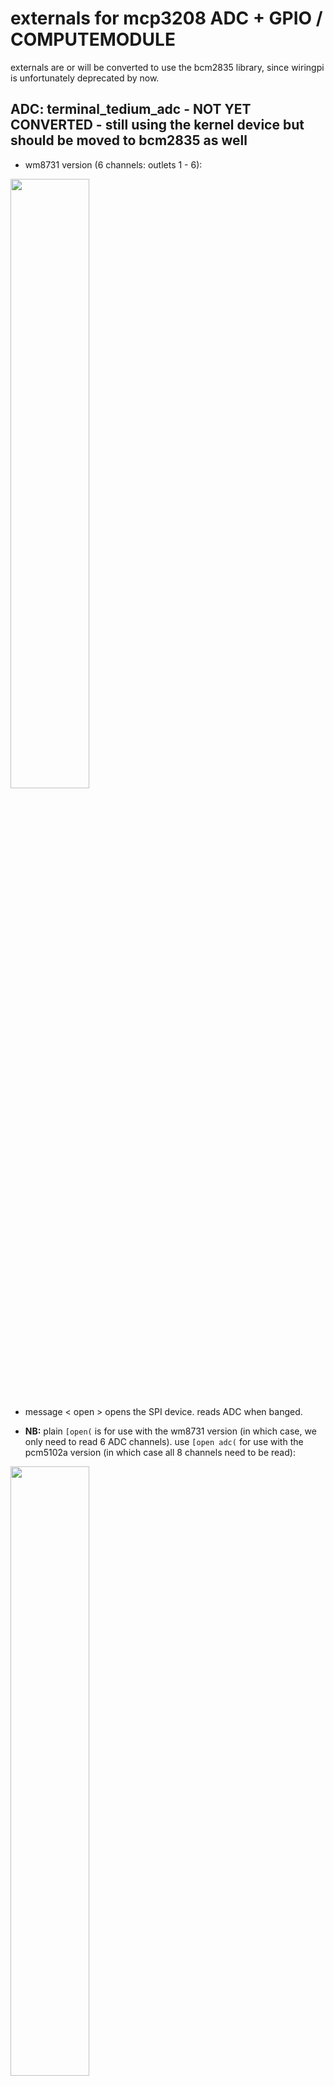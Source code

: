 externals for mcp3208 ADC + GPIO / COMPUTEMODULE 
===========================================================
externals are or will be converted to use the bcm2835 library, since wiringpi is unfortunately deprecated by now.

## ADC: terminal_tedium_adc - NOT YET CONVERTED - still using the kernel device but should be moved to bcm2835 as well
- wm8731 version (6 channels: outlets 1 - 6):
<img src="https://c1.staticflickr.com/5/4286/35410513881_823463e5e9_o.png" width="50%">

- message < open > opens the SPI device. reads ADC when banged. 

- **NB:** plain `[open(` is for use with the wm8731 version (in which case, we only need to read 6 ADC channels). use `[open adc(` for use with the pcm5102a version (in which case all 8 channels need to be read):
<img src="https://c1.staticflickr.com/5/4232/35410513941_bdf67d3bc3_b.jpg" width="50%">

- the ADC object has **two additional methods**, `[smooth(` and `[deadband(`. if the ADC is jittery, you can use those to smooth over some of that. for instance, `[smooth 4(` will average over four input samples,  `[smooth 8(` over eight, etc (available values are 1x, 2x, 4x, 8x, 16x); `[deadband(` takes values from 0-5. default is: `smooth` = 1x, `deadband` = 0. 

 
## gate outputs: cm_output
inlet: sending < 1 > turns the gate on, sending < 0 > off; the creation arguments gives the pin number, where GPIO_num = 12, 16, or 26.
```
   |   
   |   
   |   
 *---************
 * cm_output 23 *
 ****************
```

## gate/button/nav-button inputs: cm_input
where:
GPIO_num = 22, 6, 5, 13 (up, down, left, right)
GPIO_num = 4, 17, 35 (trig 1-3)
GPIO_num = 23, 24, 25 (btn 1-3) 
outputs bang.
```
 ****************
 * cm_switch 23 *
 *---********---*
   |          |   
   |          |   
   |          |  
```

## switch inputs (alternative): cm_switch
the external is applicaple to the same inputs as the cm_input one.

left outlet: puts out the time the switch is held down for (once it's released, in milliseconds).
right outlet: push = < 1 > / release = < 0 >.
```
 ***************
 * cm_input 17 *
 *---***********
   |   
   |   
   | 
```

====================================================================================


**compile with:**

`gcc -std=c99 -O3 -Wall -c [name_of_external].c -o [name_of_external].o`
`ld --export-dynamic -shared -o [name_of_external].pd_linux [name_of_external].o -lc -lm -lwiringPi`

then move things into externals folder, eg: 

`sudo mv [name_of_external].pd_linux /usr/lib/pd/extra/`
`sudo mv [name_of_external].pd_linux /usr/local/lib/pd-externals/`

**osx_dummies**

same thing, but non-functional ... for use on osx. 
